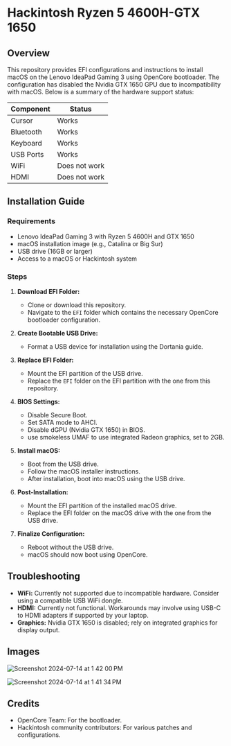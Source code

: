 # Hackintosh Ryzen 5 4600H-GTX 1650

## Overview

This repository provides EFI configurations and instructions to install macOS on the Lenovo IdeaPad Gaming 3 using OpenCore bootloader. The configuration has disabled the Nvidia GTX 1650 GPU due to incompatibility with macOS. Below is a summary of the hardware support status:

| Component         | Status                  |
|-------------------|-------------------------|
| Cursor            | Works                   |
| Bluetooth         | Works                   |
| Keyboard          | Works                   |
| USB Ports         | Works                   |
| WiFi              | Does not work           |
| HDMI              | Does not work           |

## Installation Guide

### Requirements
- Lenovo IdeaPad Gaming 3 with Ryzen 5 4600H and GTX 1650
- macOS installation image (e.g., Catalina or Big Sur)
- USB drive (16GB or larger)
- Access to a macOS or Hackintosh system

### Steps

1. **Download EFI Folder:**
   - Clone or download this repository.
   - Navigate to the `EFI` folder which contains the necessary OpenCore bootloader configuration.

2. **Create Bootable USB Drive:**
   - Format a USB device for installation using the Dortania guide. 

3. **Replace EFI Folder:**
   - Mount the EFI partition of the USB drive.
   - Replace the `EFI` folder on the EFI partition with the one from this repository.

4. **BIOS Settings:**
   - Disable Secure Boot.
   - Set SATA mode to AHCI.
   - Disable dGPU (Nvidia GTX 1650) in BIOS.
   - use smokeless UMAF to use integrated Radeon graphics, set to 2GB.



5. **Install macOS:**
   - Boot from the USB drive.
   - Follow the macOS installer instructions.
   - After installation, boot into macOS using the USB drive.

6. **Post-Installation:**
   - Mount the EFI partition of the installed macOS drive.
   - Replace the EFI folder on the macOS drive with the one from the USB drive.

7. **Finalize Configuration:**
   - Reboot without the USB drive.
   - macOS should now boot using OpenCore.

## Troubleshooting

- **WiFi:** Currently not supported due to incompatible hardware. Consider using a compatible USB WiFi dongle.
- **HDMI:** Currently not functional. Workarounds may involve using USB-C to HDMI adapters if supported by your laptop.
- **Graphics:** Nvidia GTX 1650 is disabled; rely on integrated graphics for display output.

## Images


![Screenshot 2024-07-14 at 1 42 00 PM](https://github.com/user-attachments/assets/b73ad81c-c410-4f43-ab35-269d6fec4f9b)

![Screenshot 2024-07-14 at 1 41 34 PM](https://github.com/user-attachments/assets/04e8b094-d9bb-40e2-b6bf-5cc6d3b41054)



## Credits

- OpenCore Team: For the bootloader.
- Hackintosh community contributors: For various patches and configurations.
